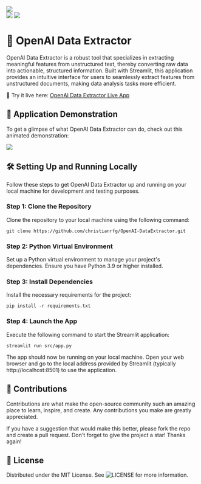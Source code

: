 <a href="https://openai-calc.streamlit.app/" title="Python Version"><img src="https://static.streamlit.io/badges/streamlit_badge_black_white.svg"></a><br>
<a href="https://github.com/arnaudmiribel/streamlit-extras/" title="Python Version"><img src="https://img.shields.io/badge/Python-3.9%2B-blue&style=flat"></a>
<a href="https://hits.seeyoufarm.com"><img src="https://hits.seeyoufarm.com/api/count/incr/badge.svg?url=https%3A%2F%2Fgithub.com%2Fchristianrfg%2FOpenAI-DataExtractor&count_bg=%2379C83D&title_bg=%23555555&icon=&icon_color=%23E7E7E7&title=visits&edge_flat=false"/></a>

# 💎 OpenAI Data Extractor

OpenAI Data Extractor is a robust tool that specializes in extracting meaningful features from unstructured text, thereby converting raw data into actionable, structured information. Built with Streamlit, this application provides an intuitive interface for users to seamlessly extract features from unstructured documents, making data analysis tasks more efficient.

🔗 Try it live here: [OpenAI Data Extractor Live App](https://openai-calc.streamlit.app)


## 🌟 Application Demonstration

To get a glimpse of what OpenAI Data Extractor can do, check out this animated demonstration:

![](https://github.com/christianrfg/OpenAI-DataExtractor/tree/main/data/app_demonstration.gif)


## 🛠️ Setting Up and Running Locally

Follow these steps to get OpenAI Data Extractor up and running on your local machine for development and testing purposes.

### Step 1: Clone the Repository

Clone the repository to your local machine using the following command:

```shell
git clone https://github.com/christianrfg/OpenAI-DataExtractor.git
```

### Step 2: Python Virtual Environment

Set up a Python virtual environment to manage your project's dependencies. Ensure you have Python 3.9 or higher installed.

### Step 3: Install Dependencies

Install the necessary requirements for the project:

```shell
pip install -r requirements.txt
```

### Step 4: Launch the App

Execute the following command to start the Streamlit application:

```shell
streamlit run src/app.py
```

The app should now be running on your local machine. Open your web browser and go to the local address provided by Streamlit (typically http://localhost:8501) to use the application.


## 🤝 Contributions

Contributions are what make the open-source community such an amazing place to learn, inspire, and create. Any contributions you make are greatly appreciated.

If you have a suggestion that would make this better, please fork the repo and create a pull request. Don't forget to give the project a star! Thanks again!

## 📝 License

Distributed under the MIT License. See ![LICENSE](https://github.com/christianrfg/OpenAI-DataExtractor/blob/main/LICENSE) for more information.